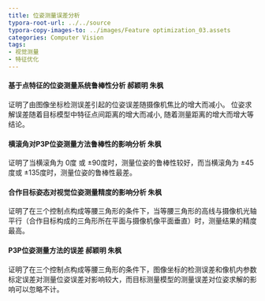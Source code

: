 ```yaml
---
title: 位姿测量误差分析
typora-root-url: ../../source
typora-copy-images-to: ../images/Feature optimization_03.assets
categories: Computer Vision
tags:
- 视觉测量
- 特征优化
---
```


#### 基于点特征的位姿测量系统鲁棒性分析 郝颖明 朱枫 

证明了由图像坐标检测误差引起的位姿误差随摄像机焦比的增大而减小。 位姿求解误差随着目标模型中特征点间距离的增大而减小, 随着测量距离的增大而增大等结论。 

#### 横滚角对P3P位姿测量方法鲁棒性的影响分析  朱枫

证明了当横滚角为 0度 或 ±90度时，测量位姿的鲁棒性较好，而当横滚角为 ±45度或 ±135度时，测量位姿的鲁棒性最差。

#### 合作目标姿态对视觉位姿测量精度的影响分析 朱枫

证明了在三个控制点构成等腰三角形的条件下，当等腰三角形的高线与摄像机光轴平行（合作目标构成的三角形所在平面与摄像机像平面垂直）时，测量结果的精度最高。

#### P3P位姿测量方法的误差 郝颖明 朱枫 

证明了在三个控制点构成等腰三角形的条件下，图像坐标的检测误差和像机内参数标定误差对测量位姿误差对影响较大，而目标测量模型的测量误差对位姿求解的影响可以忽略不计。

